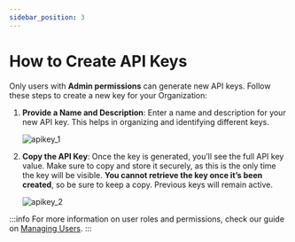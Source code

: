 ```yaml
---
sidebar_position: 3
---
```


# How to Create API Keys

Only users with **Admin permissions** can generate new API keys. Follow these steps to create a new key for your Organization:

1. **Provide a Name and Description**: Enter a name and description for your new API key. This helps in organizing and identifying different keys.

   ![apikey_1](https://storage.travelgate.com/kbase/apikey_1.png)

2. **Copy the API Key**: Once the key is generated, you’ll see the full API key value. Make sure to copy and store it securely, as this is the only time the key will be visible. **You cannot retrieve the key once it’s been created**, so be sure to keep a copy. Previous keys will remain active.

   ![apikey_2](https://storage.travelgate.com/kbase/apikey_2.png)

:::info
For more information on user roles and permissions, check our guide on [Managing Users](https://www.travelgate.com/kbase/account-settings/users-management/how-to-add-manage-users-to-organization).
:::